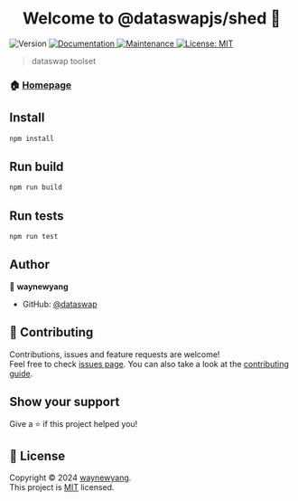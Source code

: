<h1 align="center">Welcome to @dataswapjs/shed 👋</h1>
<p>
  <img alt="Version" src="https://img.shields.io/badge/version-0.1.0-blue.svg?cacheSeconds=2592000" />
  <a href="https://github.com/dataswap/shed#readme" target="_blank">
    <img alt="Documentation" src="https://img.shields.io/badge/documentation-yes-brightgreen.svg" />
  </a>
  <a href="https://github.com/dataswap/shed/graphs/commit-activity" target="_blank">
    <img alt="Maintenance" src="https://img.shields.io/badge/Maintained%3F-yes-green.svg" />
  </a>
  <a href="https://github.com/dataswap/shed/blob/master/LICENSE" target="_blank">
    <img alt="License: MIT" src="https://img.shields.io/badge/License-MIT-yellow.svg" />
  </a>
</p>

> dataswap toolset

### 🏠 [Homepage](https://github.com/dataswap/shed#readme)

## Install

```sh
npm install
```
## Run build

```sh
npm run build
```

## Run tests

```sh
npm run test
```

## Author

👤 **waynewyang**

* GitHub: [@dataswap](https://github.com/dataswap)

## 🤝 Contributing

Contributions, issues and feature requests are welcome!<br />Feel free to check [issues page](https://github.com/dataswap/shed/issues). You can also take a look at the [contributing guide](https://github.com/dataswap/shed/blob/master/CONTRIBUTING.md).

## Show your support

Give a ⭐️ if this project helped you!

## 📝 License

Copyright © 2024 [waynewyang](https://github.com/dataswap).<br />
This project is [MIT](https://github.com/dataswap/shed/blob/master/LICENSE) licensed.
